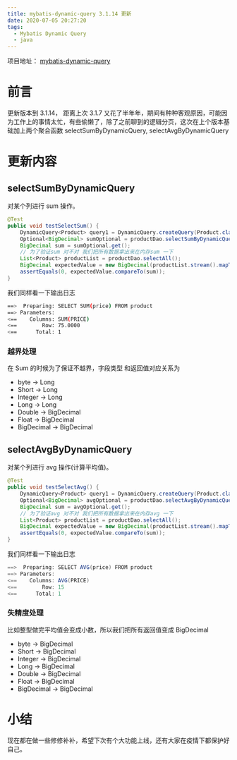 ```yaml
---
title: mybatis-dynamic-query 3.1.14 更新
date: 2020-07-05 20:27:20
tags:
  - Mybatis Dynamic Query
  - java
---
```


项目地址： [mybatis-dynamic-query](https://github.com/wz2cool/mybatis-dynamic-query)

# 前言

更新版本到 3.1.14， 距离上次 3.1.7 又花了半年年，期间有种种客观原因，可能因为工作上的事情太忙，有些偷懒了，除了之前聊到的逻辑分页，这次在上个版本基础加上两个聚合函数 selectSumByDynamicQuery, selectAvgByDynamicQuery

# 更新内容

## selectSumByDynamicQuery

对某个列进行 sum 操作。

```java
@Test
public void testSelectSum() {
    DynamicQuery<Product> query1 = DynamicQuery.createQuery(Product.class);
    Optional<BigDecimal> sumOptional = productDao.selectSumByDynamicQuery(Product::getPrice, query1);
    BigDecimal sum = sumOptional.get();
    // 为了验证sum 对不对 我们把所有数据拿出来在内存sum 一下
    List<Product> productList = productDao.selectAll();
    BigDecimal expectedValue = new BigDecimal(productList.stream().mapToDouble(x -> x.getPrice().doubleValue()).sum());
    assertEquals(0, expectedValue.compareTo(sum));
}
```

我们同样看一下输出日志

```bash
==>  Preparing: SELECT SUM(price) FROM product
==> Parameters:
<==    Columns: SUM(PRICE)
<==        Row: 75.0000
<==      Total: 1
```

### 越界处理

在 Sum 的时候为了保证不越界，字段类型 和返回值对应关系为

- byte -> Long
- Short -> Long
- Integer -> Long
- Long -> Long
- Double -> BigDecimal
- Float -> BigDecimal
- BigDecimal -> BigDecimal

## selectAvgByDynamicQuery

对某个列进行 avg 操作(计算平均值)。

```java
@Test
public void testSelectAvg() {
    DynamicQuery<Product> query1 = DynamicQuery.createQuery(Product.class);
    Optional<BigDecimal> avgOptional = productDao.selectAvgByDynamicQuery(Product::getPrice, query1);
    BigDecimal sum = avgOptional.get();
    // 为了验证avg 对不对 我们把所有数据拿出来在内存avg 一下
    List<Product> productList = productDao.selectAll();
    BigDecimal expectedValue = new BigDecimal(productList.stream().mapToDouble(x -> x.getPrice().doubleValue()).average().getAsDouble());
    assertEquals(0, expectedValue.compareTo(sum));
}
```

我们同样看一下输出日志

```java
==>  Preparing: SELECT AVG(price) FROM product
==> Parameters:
<==    Columns: AVG(PRICE)
<==        Row: 15
<==      Total: 1
```

### 失精度处理

比如整型做完平均值会变成小数，所以我们把所有返回值变成 BigDecimal

- byte -> BigDecimal
- Short -> BigDecimal
- Integer -> BigDecimal
- Long -> BigDecimal
- Double -> BigDecimal
- Float -> BigDecimal
- BigDecimal -> BigDecimal

# 小结

现在都在做一些修修补补，希望下次有个大功能上线，还有大家在疫情下都保护好自己。
